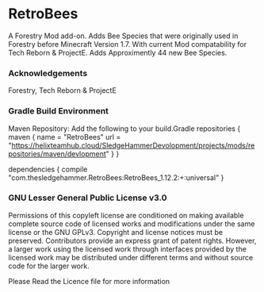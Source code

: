 # RetroBees
A Forestry Mod add-on. Adds Bee Species that were originally used in Forestry before Minecraft Version 1.7.
With current Mod compatability for Tech Reborn & ProjectE. Adds Approximently 44 new Bee Species.

### Acknowledgements
Forestry, Tech Reborn & ProjectE

### Gradle Build Environment
Maven Repository:
Add the following to your build.Gradle
repositories {
  maven {
    name = "RetroBees"
    url = "https://helixteamhub.cloud/SledgeHammerDevolopment/projects/mods/repositories/maven/devlopment"
  }
}

dependencies {
	compile "com.thesledgehammer.RetroBees:RetroBees_1.12.2:+:universal"
}


### GNU Lesser General Public License v3.0

Permissions of this copyleft license are conditioned on making available complete source code of licensed works and modifications under the same license or the GNU GPLv3. Copyright and license notices must be preserved. Contributors provide an express grant of patent rights. However, a larger work using the licensed work through interfaces provided by the licensed work may be distributed under different terms and without source code for the larger work.

Please Read the Licence file for more information
